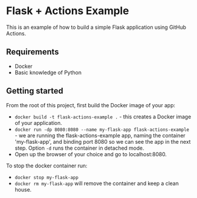 # Flask + Actions Example

This is an example of how to build a simple Flask application using GitHub Actions.

## Requirements
* Docker
* Basic knowledge of Python

## Getting started
From the root of this project, first build the Docker image of your app:

* `docker build -t flask-actions-example .` - this creates a Docker image of your application.
* `docker run -dp 8080:8080 --name my-flask-app flask-actions-example` - we are running the flask-actions-example app, naming the container 'my-flask-app', and binding port 8080 so we can see the app in the next step.  Option `-d` runs the container in detached mode.
* Open up the browser of your choice and go to localhost:8080.

To stop the docker container run:
* `docker stop my-flask-app`
* `docker rm my-flask-app` will remove the container and keep a clean house.